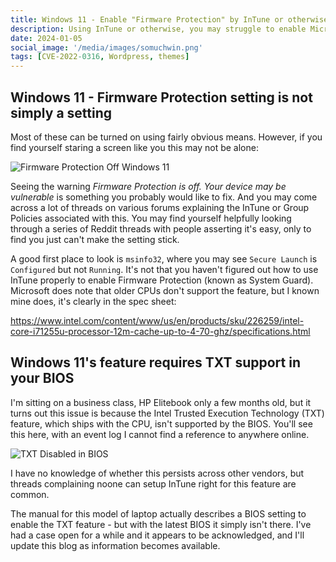 ```yaml
---
title: Windows 11 - Enable "Firmware Protection" by InTune or otherwise
description: Using InTune or otherwise, you may struggle to enable Microsoft's feature "Firmware Protection"
date: 2024-01-05
social_image: '/media/images/somuchwin.png'
tags: [CVE-2022-0316, Wordpress, themes]
---
```

## Windows 11 - Firmware Protection setting is not simply a setting

Most of these can be turned on using fairly obvious means. However, if you find yourself staring a screen like you this may not be alone:

![Firmware Protection Off Windows 11](/media/images/firmwareprotectionoff.png)

Seeing the warning *Firmware Protection is off. Your device may be vulnerable* is something you probably would like to fix. And you may come across a lot of threads on various forums explaining the InTune or Group Policies associated with this. You may find yourself helpfully looking through a series of Reddit threads with people asserting it's easy, only to find you just can't make the setting stick.

A good first place to look is `msinfo32`, where you may see `Secure Launch` is `Configured` but not `Running`. It's not that you haven't figured out how to use InTune properly to enable Firmware Protection (known as System Guard). Microsoft does note that older CPUs don't support the feature, but I known mine does, it's clearly in the spec sheet:

https://www.intel.com/content/www/us/en/products/sku/226259/intel-core-i71255u-processor-12m-cache-up-to-4-70-ghz/specifications.html

## Windows 11's feature requires TXT support in your BIOS
I'm sitting on a business class, HP Elitebook only a few months old, but it turns out this issue is because the Intel Trusted Execution Technology (TXT) feature, which ships with the CPU, isn't supported by the BIOS. You'll see this here, with an event log I cannot find a reference to anywhere online.

![TXT Disabled in BIOS](/media/images/txtdisabled.png)

I have no knowledge of whether this persists across other vendors, but threads complaining noone can setup InTune right for this feature are common.

The manual for this model of laptop actually describes a BIOS setting to enable the TXT feature - but with the latest BIOS it simply isn't there. I've had a case open for a while and it appears to be acknowledged, and I'll update this blog as information becomes available.